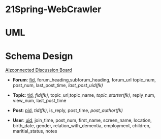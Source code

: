 # 21Spring-WebCrawler



# UML



# Schema Design

[Alzconnected Discussion Board](https://www.alzconnected.org/discussion.aspx)

- **Forum**: <u>fid</u>, forum_heading,subforum_heading, forum_url topic_num, post_num, last_post_time, *last_post_uid(fk)*
- **Topic**: <u>tid</u>, *fid(fk)*, topic_url,topic_name, *topic_starter(fk)*, reply_num, view_num, last_post_time
- **Post**: <u>pid</u>, *tid(fk)*, is_reply, post_time, *post_author(fk)*

- **User**: <u>uid</u>, join_time, post_num, first_name, screen_name, location, birth_date, gender, relation_with_dementia, employment, children, maritial_status, notes

